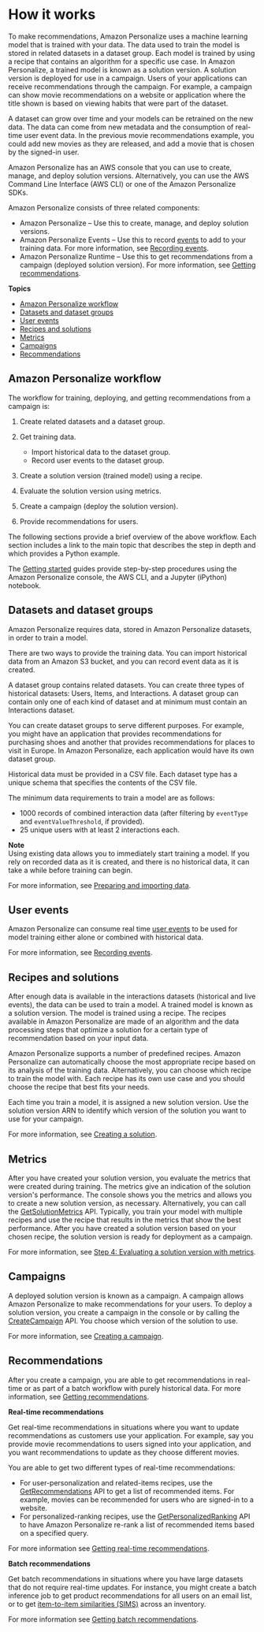 # How it works<a name="how-it-works"></a>

To make recommendations, Amazon Personalize uses a machine learning model that is trained with your data\. The data used to train the model is stored in related datasets in a dataset group\. Each model is trained by using a recipe that contains an algorithm for a specific use case\. In Amazon Personalize, a trained model is known as a solution version\. A solution version is deployed for use in a campaign\. Users of your applications can receive recommendations through the campaign\. For example, a campaign can show movie recommendations on a website or application where the title shown is based on viewing habits that were part of the dataset\.

A dataset can grow over time and your models can be retrained on the new data\. The data can come from new metadata and the consumption of real\-time user event data\. In the previous movie recommendations example, you could add new movies as they are released, and add a movie that is chosen by the signed\-in user\.

Amazon Personalize has an AWS console that you can use to create, manage, and deploy solution versions\. Alternatively, you can use the AWS Command Line Interface \(AWS CLI\) or one of the Amazon Personalize SDKs\.

Amazon Personalize consists of three related components:
+ Amazon Personalize – Use this to create, manage, and deploy solution versions\.
+ Amazon Personalize Events – Use this to record [events](API_UBS_Event.md) to add to your training data\. For more information, see [Recording events](recording-events.md)\.
+ Amazon Personalize Runtime – Use this to get recommendations from a campaign \(deployed solution version\)\. For more information, see [Getting recommendations](getting-recommendations.md)\.

**Topics**
+ [Amazon Personalize workflow](#how-it-works-workflow)
+ [Datasets and dataset groups](#how-it-works-dataset)
+ [User events](#how-it-works-events)
+ [Recipes and solutions](#how-it-works-personalize-service-training)
+ [Metrics](#how-it-works-evaluation)
+ [Campaigns](#how-it-works-campaigns)
+ [Recommendations](#how-it-works-personalize-recommendations)

## Amazon Personalize workflow<a name="how-it-works-workflow"></a>

The workflow for training, deploying, and getting recommendations from a campaign is:

1. Create related datasets and a dataset group\.

1. Get training data\.
   + Import historical data to the dataset group\.
   + Record user events to the dataset group\.

1. Create a solution version \(trained model\) using a recipe\.

1. Evaluate the solution version using metrics\.

1. Create a campaign \(deploy the solution version\)\.

1. Provide recommendations for users\.

The following sections provide a brief overview of the above workflow\. Each section includes a link to the main topic that describes the step in depth and which provides a Python example\.

The [Getting started](getting-started.md) guides provide step\-by\-step procedures using the Amazon Personalize console, the AWS CLI, and a Jupyter \(iPython\) notebook\.

## Datasets and dataset groups<a name="how-it-works-dataset"></a>

Amazon Personalize requires data, stored in Amazon Personalize datasets, in order to train a model\.

There are two ways to provide the training data\. You can import historical data from an Amazon S3 bucket, and you can record event data as it is created\.

A dataset group contains related datasets\. You can create three types of historical datasets: Users, Items, and Interactions\. A dataset group can contain only one of each kind of dataset and at minimum must contain an Interactions dataset\.

You can create dataset groups to serve different purposes\. For example, you might have an application that provides recommendations for purchasing shoes and another that provides recommendations for places to visit in Europe\. In Amazon Personalize, each application would have its own dataset group\.

Historical data must be provided in a CSV file\. Each dataset type has a unique schema that specifies the contents of the CSV file\.

 The minimum data requirements to train a model are as follows: 
+  1000 records of combined interaction data \(after filtering by `eventType` and `eventValueThreshold`, if provided\)\.
+  25 unique users with at least 2 interactions each\. 

**Note**  
Using existing data allows you to immediately start training a model\. If you rely on recorded data as it is created, and there is no historical data, it can take a while before training can begin\.

For more information, see [Preparing and importing data](data-prep.md)\.

## User events<a name="how-it-works-events"></a>

Amazon Personalize can consume real time [user events](API_UBS_Event.md) to be used for model training either alone or combined with historical data\.

For more information, see [Recording events](recording-events.md)\.

## Recipes and solutions<a name="how-it-works-personalize-service-training"></a>

After enough data is available in the interactions datasets \(historical and live events\), the data can be used to train a model\. A trained model is known as a solution version\. The model is trained using a recipe\. The recipes available in Amazon Personalize are made of an algorithm and the data processing steps that optimize a solution for a certain type of recommendation based on your input data\.

Amazon Personalize supports a number of predefined recipes\. Amazon Personalize can automatically choose the most appropriate recipe based on its analysis of the training data\. Alternatively, you can choose which recipe to train the model with\. Each recipe has its own use case and you should choose the recipe that best fits your needs\.

Each time you train a model, it is assigned a new solution version\. Use the solution version ARN to identify which version of the solution you want to use for your campaign\.

For more information, see [Creating a solution](training-deploying-solutions.md)\.

## Metrics<a name="how-it-works-evaluation"></a>

After you have created your solution version, you evaluate the metrics that were created during training\. The metrics give an indication of the solution version's performance\. The console shows you the metrics and allows you to create a new solution version, as necessary\. Alternatively, you can call the [GetSolutionMetrics](API_GetSolutionMetrics.md) API\. Typically, you train your model with multiple recipes and use the recipe that results in the metrics that show the best performance\. After you have created a solution version based on your chosen recipe, the solution version is ready for deployment as a campaign\.

For more information, see [Step 4: Evaluating a solution version with metrics](working-with-training-metrics.md)\.

## Campaigns<a name="how-it-works-campaigns"></a>

A deployed solution version is known as a campaign\. A campaign allows Amazon Personalize to make recommendations for your users\. To deploy a solution version, you create a campaign in the console or by calling the [CreateCampaign](API_CreateCampaign.md) API\. You choose which version of the solution to use\.

For more information, see [Creating a campaign](campaigns.md)\. 

## Recommendations<a name="how-it-works-personalize-recommendations"></a>

After you create a campaign, you are able to get recommendations in real\-time or as part of a batch workflow with purely historical data\. For more information, see [Getting recommendations](getting-recommendations.md)\.

**Real\-time recommendations**

 Get real\-time recommendations in situations where you want to update recommendations as customers use your application\. For example, say you provide movie recommendations to users signed into your application, and you want recommendations to update as they choose different movies\. 

 You are able to get two different types of real\-time recommendations: 
+ For user\-personalization and related\-items recipes, use the [GetRecommendations](API_RS_GetRecommendations.md) API to get a list of recommended items\. For example, movies can be recommended for users who are signed\-in to a website\.
+ For personalized\-ranking recipes, use the [GetPersonalizedRanking](API_RS_GetPersonalizedRanking.md) API to have Amazon Personalize re\-rank a list of recommended items based on a specified query\.

For more information see [Getting real\-time recommendations](getting-real-time-recommendations.md)\.

**Batch recommendations**

 Get batch recommendations in situations where you have large datasets that do not require real\-time updates\. For instance, you might create a batch inference job to get product recommendations for all users on an email list, or to get [item\-to\-item similarities \(SIMS\)](native-recipe-sims.md) across an inventory\. 

For more information see [Getting batch recommendations](recommendations-batch.md)\.
